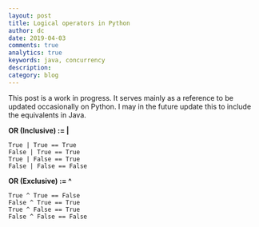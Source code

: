 ```yaml
---
layout: post
title: Logical operators in Python
author: dc
date: 2019-04-03
comments: true
analytics: true
keywords: java, concurrency
description:
category: blog
---
```


This post is a work in progress. It serves mainly as a reference to be updated occasionally on Python. I may in the future update this to include the equivalents in Java.

**OR (Inclusive) := |**
```
True | True == True
False | True == True
True | False == True
False | False == False
```
**OR (Exclusive) := ^**
```
True ^ True == False
False ^ True == True
True ^ False == True
False ^ False == False
```
